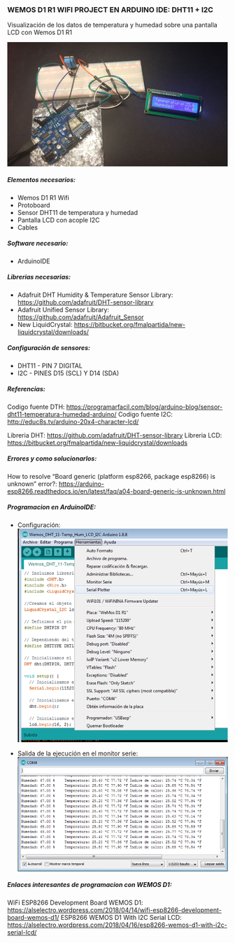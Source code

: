 ### WEMOS D1 R1 WIFI PROJECT EN ARDUINO IDE: DHT11 + I2C
Visualización de los datos de temperatura y humedad sobre una pantalla LCD con Wemos D1 R1

![](images/20190925_100459.jpg)

##### Elementos necesarios:
- Wemos D1 R1 Wifi
- Protoboard
- Sensor DHT11 de temperatura y humedad
- Pantalla LCD con acople I2C
- Cables

##### Software necesario:
- ArduinoIDE

##### Librerias necesarias:
- Adafruit DHT Humidity & Temperature Sensor Library: https://github.com/adafruit/DHT-sensor-library
- Adafruit Unified Sensor Library: https://github.com/adafruit/Adafruit_Sensor	
- New LiquidCrystal: https://bitbucket.org/fmalpartida/new-liquidcrystal/downloads/


##### Configuración de sensores:
- DHT11 - PIN 7 DIGITAL
- I2C   - PINES D15 (SCL) Y D14 (SDA)

#####  Referencias:
Codigo fuente DTH: https://programarfacil.com/blog/arduino-blog/sensor-dht11-temperatura-humedad-arduino/
Codigo fuente I2C: http://educ8s.tv/arduino-20x4-character-lcd/

Libreria DHT:      https://github.com/adafruit/DHT-sensor-library
Libreria LCD:      https://bitbucket.org/fmalpartida/new-liquidcrystal/downloads


##### Errores y como solucionarlos:
How to resolve “Board generic (platform esp8266, package esp8266) is unknown” error?:
	https://arduino-esp8266.readthedocs.io/en/latest/faq/a04-board-generic-is-unknown.html

##### Programacion en ArduinoIDE:

- Configuración:
	![](images/arduinoIDE_config.png)

- Salida de la ejecución en el monitor serie:
	![](images/arduinoIDE_serialMonitor.png)

##### Enlaces interesantes de programacion con WEMOS D1:
WiFi ESP8266 Development Board WEMOS D1: 	https://alselectro.wordpress.com/2018/04/14/wifi-esp8266-development-board-wemos-d1/
ESP8266 WEMOS D1 With I2C Serial LCD: 		https://alselectro.wordpress.com/2018/04/16/esp8266-wemos-d1-with-i2c-serial-lcd/
